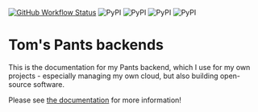 [![GitHub Workflow Status](https://img.shields.io/github/workflow/status/tgolsson/pants-backends/Publish%20Documentation?label=Documentation)](https://tgolsson.github.io/pants-backends/)
![PyPI](https://img.shields.io/pypi/v/pants-backend-oci?label=pants-backend-oci)
![PyPI](https://img.shields.io/pypi/v/pants-backend-mdbook?label=pants-backend-mdbook)
![PyPI](https://img.shields.io/pypi/v/pants-backend-k8s?label=pants-backend-k8s)
![PyPI](https://img.shields.io/pypi/v/pants-backend-kustomize?label=pants-backend-kustomize)
# Tom's Pants backends

This is the documentation for my Pants backend, which I use for my own projects - especially managing my own cloud, but
also building open-source software.

Please see [the documentation](https://tgolsson.github.io/pants-backends/) for more information!
